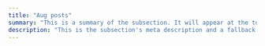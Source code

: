 ```yaml
---
title: "Aug posts"
summary: "This is a summary of the subsection. It will appear at the top of the page."
description: "This is the subsection's meta description and a fallback if no summary is added."
---
```

